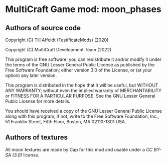 MultiCraft Game mod: moon_phases
================================

Authors of source code
----------------------

Copyright (C) Till Affeldt (TestificateMods) (2020)

Copyright (C) MultiCraft Development Team (2022)

This program is free software; you can redistribute it and/or modify
it under the terms of the GNU Lesser General Public License as published by
the Free Software Foundation; either version 3.0 of the License, or
(at your option) any later version.

This program is distributed in the hope that it will be useful,
but WITHOUT ANY WARRANTY; without even the implied warranty of
MERCHANTABILITY or FITNESS FOR A PARTICULAR PURPOSE.  See the
GNU Lesser General Public License for more details.

You should have received a copy of the GNU Lesser General Public License along
with this program; if not, write to the Free Software Foundation, Inc.,
51 Franklin Street, Fifth Floor, Boston, MA 02110-1301 USA.

Authors of textures
-------------------

All moon textures are made by Cap for this mod and usable under a *CC BY-SA (3.0)* license.
